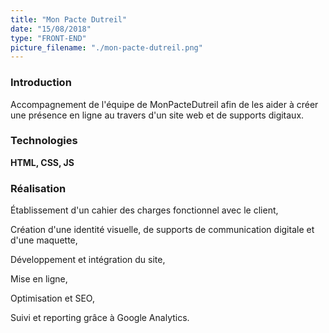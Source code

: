 ```yaml
---
title: "Mon Pacte Dutreil"
date: "15/08/2018"
type: "FRONT-END"
picture_filename: "./mon-pacte-dutreil.png"
---
```


### Introduction

Accompagnement de l'équipe de MonPacteDutreil afin de les aider à créer une présence en ligne au travers d'un site web et de supports digitaux.

### Technologies

**HTML, CSS, JS**

### Réalisation

Établissement d'un cahier des charges fonctionnel avec le client,

Création d'une identité visuelle, de supports de communication digitale et d'une maquette,

Développement et intégration du site,

Mise en ligne,

Optimisation et SEO,

Suivi et reporting grâce à Google Analytics.

